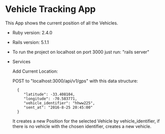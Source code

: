 # Vehicle Tracking App

This App shows the current position of all the Vehicles.


* Ruby version: 2.4.0

* Rails version: 5.1.1

* To run the project on localhost on port 3000 just run: "rails server"

* Services 

    Add Current Location:
    
    POST to "localhost:3000/api/v1/gps" with this data structure:
 
        {   
           "latitude": -33.408104, 
           "longitude": -70.583771, 
           "vehicle_identifier": "hhww225", 
           "sent_at": "2016-8-25 20:45:00"
        }
        
    It creates a new Position for the selected Vehicle by vehicle_identifier, 
    if there is no vehicle with the chosen identifier, creates a new vehicle.


